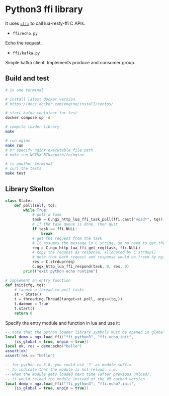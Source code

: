 # Python3 ffi library

It uses [`cffi`](https://cffi.readthedocs.io/) to call lua-resty-ffi C APIs.

* `ffi/echo.py`

Echo the request.

* `ffi/kafka.py`

Simple kafka client. Implements produce and consumer group.

## Build and test

```bash
# in one terminal

# install latest docker version
# https://docs.docker.com/engine/install/centos/

# start kafka container for test
docker compose up -d

# compile loader library
make

# run nginx
make run
# or specify nginx executable file path
# make run NGINX_BIN=/path/to/nginx

# in another terminal
# curl the tests
make test
```

## Library Skelton

```python
class State:
    def poll(self, tq):
        while True:
            # poll a task
            task = C.ngx_http_lua_ffi_task_poll(ffi.cast("void*", tq))
            # if the task queue is done, then quit
            if task == ffi.NULL:
                break
            # get the request from the task
            # It assumes the message in C string, so no need to get the request length
            req = C.ngx_http_lua_ffi_get_req(task, ffi.NULL)
            # copy the request as response, allocated by C strdup()
            # note that both request and response would be freed by nginx
            res = C.strdup(req)
            C.ngx_http_lua_ffi_respond(task, 0, res, 0)
        print("exit python echo runtime")

# implement an entry function
def init(cfg, tq):
    # launch a thread to poll tasks
    st = State()
    t = threading.Thread(target=st.poll, args=(tq,))
    t.daemon = True
    t.start()
    return 0
```

Specify the entry module and function in lua and use it:

```lua
-- note that the python loader library symbols must be opened in global
local demo = ngx.load_ffi("ffi_python3", "ffi.echo,init",
    {is_global = true, unpin = true})
local ok, res = demo:echo("hello")
assert(ok)
assert(res == "hello")

-- for python >= 3.8, you could use '?' as module suffix
-- to indicate that the module is hot-reload, i.e.
-- when the module gets loaded next time (after previous unload),
-- it would reload the module instead of the VM cached version
local demo = ngx.load_ffi("ffi_python3", "ffi.echo?,init",
    {is_global = true, unpin = true})
```

